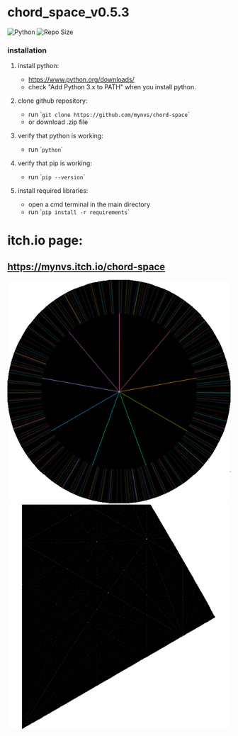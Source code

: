 # chord_space_v0.5.3
![Python](https://img.shields.io/badge/python-3.10-blue.svg)
![Repo Size](https://img.shields.io/github/repo-size/mynvs/chord-space)

### installation

1. install python:
	- https://www.python.org/downloads/
	- check "Add Python 3.x to PATH" when you install python.

2. clone github repository:
   	- run \``git clone https://github.com/mynvs/chord-space`\`
   	- or download .zip file

3. verify that python is working:
	- run \``python`\`

5. verify that pip is working:
	- run \``pip --version`\`

7. install required libraries:
   	- open a cmd terminal in the main directory
	- run \``pip install -r requirements`\`

# itch.io page:
## https://mynvs.itch.io/chord-space

![loading image...](https://raw.githubusercontent.com/mynvs/images/main/image1.webp?token=GHSAT0AAAAAACQWEYLYRIGICSA2HVVJAET2ZTYVEVQ)
![loading image...](https://raw.githubusercontent.com/mynvs/images/main/image2.webp?token=GHSAT0AAAAAACQWEYLYICARTV7EBIJSQ3ZCZTYVCVQ)
